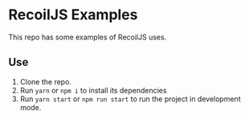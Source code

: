 # RecoilJS Examples

This repo has some examples of RecoilJS uses.

## Use

1. Clone the repo.
2. Run `yarn` or `npm i` to install its dependencies
3. Run `yarn start` or `npm run start` to run the project in development mode.

